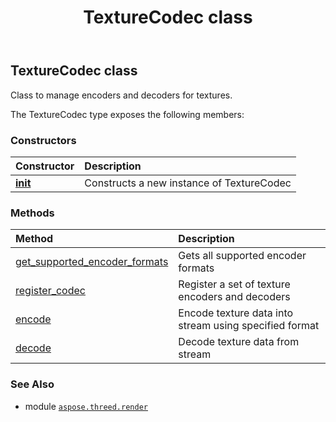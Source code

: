 ﻿---
title: TextureCodec class
second_title: Aspose.3D for Python via .NET API References
description: 
type: docs
weight: 400
url: /python-net/aspose.threed.render/texturecodec/
is_root: false
---

## TextureCodec class

Class to manage encoders and decoders for textures.



The TextureCodec type exposes the following members:

### Constructors
| Constructor | Description |
| :- | :- |
| [__init__](/3d/python-net/aspose.threed.render/texturecodec/__init__/#) | Constructs a new instance of TextureCodec |


### Methods
| Method | Description |
| :- | :- |
| [get_supported_encoder_formats](/3d/python-net/aspose.threed.render/texturecodec/get_supported_encoder_formats/#) | Gets all supported encoder formats |
| [register_codec](/3d/python-net/aspose.threed.render/texturecodec/register_codec/#aspose.threed.render.ITextureCodec) | Register a set of texture encoders and decoders |
| [encode](/3d/python-net/aspose.threed.render/texturecodec/encode/#aspose.threed.render.TextureData-io.RawIOBase-str) | Encode texture data into stream using specified format |
| [decode](/3d/python-net/aspose.threed.render/texturecodec/decode/#io.RawIOBase-bool) | Decode texture data from stream |



### See Also
* module [`aspose.threed.render`](..)
